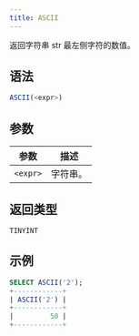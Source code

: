 ```yaml
---
title: ASCII
---
```


返回字符串 str 最左侧字符的数值。

## 语法

```sql
ASCII(<expr>)
```

## 参数

| 参数      | 描述       |
|-----------|------------|
| `<expr>`  | 字符串。   |

## 返回类型

`TINYINT`

## 示例

```sql
SELECT ASCII('2');
+------------+
| ASCII('2') |
+------------+
|         50 |
+------------+
```